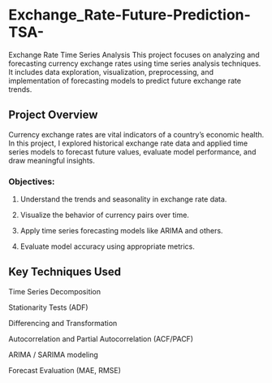 # Exchange_Rate-Future-Prediction-TSA-
Exchange Rate Time Series Analysis
This project focuses on analyzing and forecasting currency exchange rates using time series analysis techniques. It includes data exploration, visualization, preprocessing, and implementation of forecasting models to predict future exchange rate trends.

## Project Overview
Currency exchange rates are vital indicators of a country’s economic health. In this project, I explored historical exchange rate data and applied time series models to forecast future values, evaluate model performance, and draw meaningful insights.

### Objectives:
1. Understand the trends and seasonality in exchange rate data.

2. Visualize the behavior of currency pairs over time.

3. Apply time series forecasting models like ARIMA and others.

4. Evaluate model accuracy using appropriate metrics.

## Key Techniques Used
Time Series Decomposition

Stationarity Tests (ADF)

Differencing and Transformation

Autocorrelation and Partial Autocorrelation (ACF/PACF)

ARIMA / SARIMA modeling

Forecast Evaluation (MAE, RMSE)
